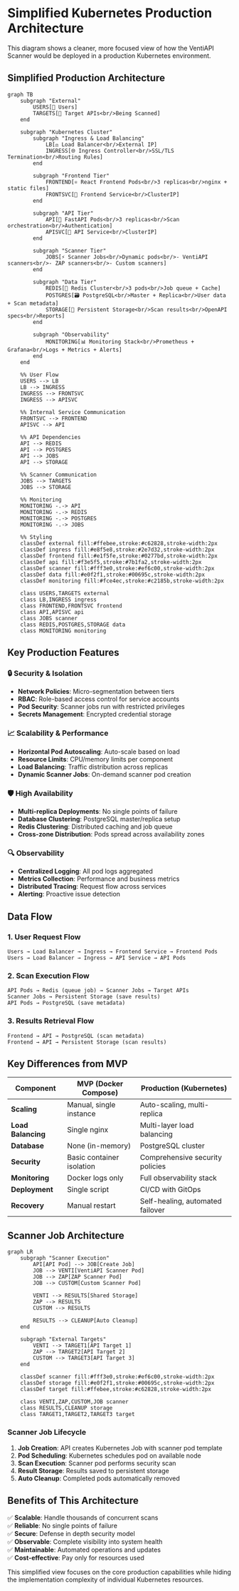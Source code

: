 # Simplified Kubernetes Production Architecture

This diagram shows a cleaner, more focused view of how the VentiAPI Scanner would be deployed in a production Kubernetes environment.

## Simplified Production Architecture

```mermaid
graph TB
    subgraph "External"
        USERS[👥 Users]
        TARGETS[🎯 Target APIs<br/>Being Scanned]
    end
    
    subgraph "Kubernetes Cluster"
        subgraph "Ingress & Load Balancing"
            LB[⚖️ Load Balancer<br/>External IP]
            INGRESS[🌐 Ingress Controller<br/>SSL/TLS Termination<br/>Routing Rules]
        end
        
        subgraph "Frontend Tier"
            FRONTEND[⚛️ React Frontend Pods<br/>3 replicas<br/>nginx + static files]
            FRONTSVC[🔗 Frontend Service<br/>ClusterIP]
        end
        
        subgraph "API Tier"
            API[🔧 FastAPI Pods<br/>3 replicas<br/>Scan orchestration<br/>Authentication]
            APISVC[🔗 API Service<br/>ClusterIP]
        end
        
        subgraph "Scanner Tier"
            JOBS[⚡ Scanner Jobs<br/>Dynamic pods<br/>- VentiAPI scanners<br/>- ZAP scanners<br/>- Custom scanners]
        end
        
        subgraph "Data Tier"
            REDIS[💾 Redis Cluster<br/>3 pods<br/>Job queue + Cache]
            POSTGRES[🗃️ PostgreSQL<br/>Master + Replica<br/>User data + Scan metadata]
            STORAGE[📁 Persistent Storage<br/>Scan results<br/>OpenAPI specs<br/>Reports]
        end
        
        subgraph "Observability"
            MONITORING[📊 Monitoring Stack<br/>Prometheus + Grafana<br/>Logs + Metrics + Alerts]
        end
    end
    
    %% User Flow
    USERS --> LB
    LB --> INGRESS
    INGRESS --> FRONTSVC
    INGRESS --> APISVC
    
    %% Internal Service Communication
    FRONTSVC --> FRONTEND
    APISVC --> API
    
    %% API Dependencies
    API --> REDIS
    API --> POSTGRES
    API --> JOBS
    API --> STORAGE
    
    %% Scanner Communication
    JOBS --> TARGETS
    JOBS --> STORAGE
    
    %% Monitoring
    MONITORING -.-> API
    MONITORING -.-> REDIS
    MONITORING -.-> POSTGRES
    MONITORING -.-> JOBS
    
    %% Styling
    classDef external fill:#ffebee,stroke:#c62828,stroke-width:2px
    classDef ingress fill:#e8f5e8,stroke:#2e7d32,stroke-width:2px
    classDef frontend fill:#e1f5fe,stroke:#0277bd,stroke-width:2px
    classDef api fill:#f3e5f5,stroke:#7b1fa2,stroke-width:2px
    classDef scanner fill:#fff3e0,stroke:#ef6c00,stroke-width:2px
    classDef data fill:#e0f2f1,stroke:#00695c,stroke-width:2px
    classDef monitoring fill:#fce4ec,stroke:#c2185b,stroke-width:2px
    
    class USERS,TARGETS external
    class LB,INGRESS ingress
    class FRONTEND,FRONTSVC frontend
    class API,APISVC api
    class JOBS scanner
    class REDIS,POSTGRES,STORAGE data
    class MONITORING monitoring
```

## Key Production Features

### 🔒 **Security & Isolation**
- **Network Policies**: Micro-segmentation between tiers
- **RBAC**: Role-based access control for service accounts
- **Pod Security**: Scanner jobs run with restricted privileges
- **Secrets Management**: Encrypted credential storage

### 📈 **Scalability & Performance**
- **Horizontal Pod Autoscaling**: Auto-scale based on load
- **Resource Limits**: CPU/memory limits per component
- **Load Balancing**: Traffic distribution across replicas
- **Dynamic Scanner Jobs**: On-demand scanner pod creation

### 🛡️ **High Availability**
- **Multi-replica Deployments**: No single points of failure
- **Database Clustering**: PostgreSQL master/replica setup
- **Redis Clustering**: Distributed caching and job queue
- **Cross-zone Distribution**: Pods spread across availability zones

### 🔍 **Observability**
- **Centralized Logging**: All pod logs aggregated
- **Metrics Collection**: Performance and business metrics
- **Distributed Tracing**: Request flow across services
- **Alerting**: Proactive issue detection

## Data Flow

### 1. **User Request Flow**
```
Users → Load Balancer → Ingress → Frontend Service → Frontend Pods
Users → Load Balancer → Ingress → API Service → API Pods
```

### 2. **Scan Execution Flow**
```
API Pods → Redis (queue job) → Scanner Jobs → Target APIs
Scanner Jobs → Persistent Storage (save results)
API Pods → PostgreSQL (save metadata)
```

### 3. **Results Retrieval Flow**
```
Frontend → API → PostgreSQL (scan metadata)
Frontend → API → Persistent Storage (scan results)
```

## Key Differences from MVP

| Component | MVP (Docker Compose) | Production (Kubernetes) |
|-----------|---------------------|------------------------|
| **Scaling** | Manual, single instance | Auto-scaling, multi-replica |
| **Load Balancing** | Single nginx | Multi-layer load balancing |
| **Database** | None (in-memory) | PostgreSQL cluster |
| **Security** | Basic container isolation | Comprehensive security policies |
| **Monitoring** | Docker logs only | Full observability stack |
| **Deployment** | Single script | CI/CD with GitOps |
| **Recovery** | Manual restart | Self-healing, automated failover |

## Scanner Job Architecture

```mermaid
graph LR
    subgraph "Scanner Execution"
        API[API Pod] --> JOB[Create Job]
        JOB --> VENTI[VentiAPI Scanner Pod]
        JOB --> ZAP[ZAP Scanner Pod]
        JOB --> CUSTOM[Custom Scanner Pod]
        
        VENTI --> RESULTS[Shared Storage]
        ZAP --> RESULTS
        CUSTOM --> RESULTS
        
        RESULTS --> CLEANUP[Auto Cleanup]
    end
    
    subgraph "External Targets"
        VENTI --> TARGET1[API Target 1]
        ZAP --> TARGET2[API Target 2]
        CUSTOM --> TARGET3[API Target 3]
    end
    
    classDef scanner fill:#fff3e0,stroke:#ef6c00,stroke-width:2px
    classDef storage fill:#e0f2f1,stroke:#00695c,stroke-width:2px
    classDef target fill:#ffebee,stroke:#c62828,stroke-width:2px
    
    class VENTI,ZAP,CUSTOM,JOB scanner
    class RESULTS,CLEANUP storage
    class TARGET1,TARGET2,TARGET3 target
```

### Scanner Job Lifecycle
1. **Job Creation**: API creates Kubernetes Job with scanner pod template
2. **Pod Scheduling**: Kubernetes schedules pod on available node
3. **Scan Execution**: Scanner pod performs security scan
4. **Result Storage**: Results saved to persistent storage
5. **Auto Cleanup**: Completed pods automatically removed

## Benefits of This Architecture

✅ **Scalable**: Handle thousands of concurrent scans  
✅ **Reliable**: No single points of failure  
✅ **Secure**: Defense in depth security model  
✅ **Observable**: Complete visibility into system health  
✅ **Maintainable**: Automated operations and updates  
✅ **Cost-effective**: Pay only for resources used  

This simplified view focuses on the core production capabilities while hiding the implementation complexity of individual Kubernetes resources.